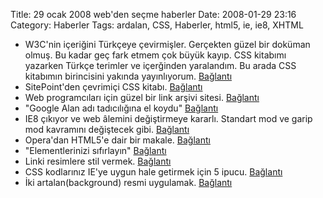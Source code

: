 Title: 29 ocak 2008 web&#039;den seçme haberler
Date: 2008-01-29 23:16
Category: Haberler
Tags: ardalan, CSS, Haberler, html5, ie, ie8, XHTML

-   W3C'nin içeriğini Türkçeye çevirmişler. Gerçekten güzel bir doküman
    olmuş. Bu kadar geç fark etmem çok büyük kayıp. CSS kitabımı
    yazarken Türkçe terimler ve içerğinden yaralandım. Bu arada CSS
    kitabımın birincisini yakında yayınlıyorum. [Bağlantı][]   
-   SitePoint'den çevrimiçi CSS kitabı. [Bağlantı][1]
-   Web programcıları için güzel bir link arşivi sitesi. [Bağlantı][2]
-   "Google Alan adı tadıcılığına el koydu" [Bağlantı][3]
-   IE8 çıkıyor ve web âlemini değiştirmeye kararlı. Standart mod ve
    garip mod kavramını değiştecek gibi. [Bağlantı][4]
-   Opera'dan HTML5'e dair bir makale. [Bağlantı][5]
-   "Elementlerinizi sıfırlayın" [Bağlantı][6]
-   Linki resimlere stil vermek. [Bağlantı][7]
-   CSS kodlarınız IE'ye uygun hale getirmek için 5 ipucu. [Bağlantı][8]
-   İki artalan(background) resmi uygulamak. [Bağlantı][9]

</p>

  [Bağlantı]: http://www.belgeler.org/recs/css2/index.html#index-toc
    "W3C içeriği Türkçe"
  [1]: http://reference.sitepoint.com/css "CSS kitabı"
  [2]: http://webdevelopersfieldguide.com/#csstechniques "linkler"
  [3]: http://www.suaygiri.com/alan-adi-tadiciligina-google-el-koydu/
    "Tatlı alan adı"
  [4]: http://www.456bereastreet.com/archive/200801/standards_mode_is_the_new_quirks_mode/
    "IE8"
  [5]: http://dev.opera.com/articles/view/the-first-working-draft-of-html-5-is-her/
    "HTML5"
  [6]: http://www.orhanekici.com/elementlerinizi-sifirlayin "sıfırla"
  [7]: http://cssglobe.com/post/1238/style-your-image-links
    "linki resimlere stil ver"
  [8]: http://scarfoo.com/archives/16 "ie sorunlarını giderme"
  [9]: http://techknack.blogspot.com/2008/01/css-trick-two-background-images.html
    "iki artalan"
